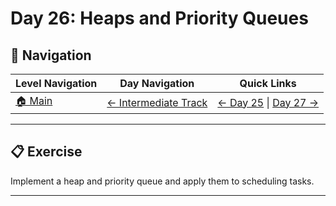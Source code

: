 # Day 26: Heaps and Priority Queues

## 🔗 Navigation

| Level Navigation | Day Navigation | Quick Links |
|------------------|----------------|-------------|
| [🏠 Main](../../README.md) | [← Intermediate Track](../README.md) | [← Day 25](../Day25/) \| [Day 27 →](../Day27/) |

---

## 📋 Exercise

Implement a heap and priority queue and apply them to scheduling tasks.

---
